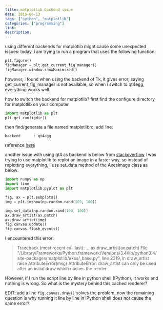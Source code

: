 ```yaml
---
title: matplotlib backend issue
date: 2016-06-13
tags: ["python", "matplotlib"]
categories: ["programming"]
link:
description:
---
```


using different backends for matplotlib might cause some unexpected issues:
today, i am trying to run a program that uses the following function:

```python
plt.figure()
figManager = plt.get_current_fig_manager()
figManager.window.showMaximized()
```

however, i found when using the backend of Tk, it gives error, saying get_current_fig_manager is not available, so when i switch to qt4egg, everything works well.

how to switch the backend for matplotlib? first find the configure directory for matplotlib on your computer

```python
import matplotlib as plt
plt.get_configdir()
```

then find/generate a file named matplotlibrc, add line:

```
backend      : qt4agg
```

reference [here](http://matplotlib.org/users/customizing.html)

another issue with using qt4 as backend is below from [stackoverflow](http://stackoverflow.com/questions/33984798/matplotlib-using-qt4-backend-has-issue-with-cached-renderer)
I was trying to use matplotlib to replot an image in a faster way, so instead of replotting everything, I use set_data method of the AxesImage class as below:

```python
import numpy as np
import time
import matplotlib.pyplot as plt

fig, ax = plt.subplots()
img = plt.imshow(np.random.rand(100, 100))

img.set_data(np.random.rand(100, 100))
ax.draw_artist(ax.patch)
ax.draw_artist(img)
fig.canvas.update()
fig.canvas.flush_events()
```

I encountered this error:

> Traceback (most recent call last): ...
> ax.draw_artist(ax.patch) File "/Library/Frameworks/Python.framework/Versions/3.4/lib/python3.4/site-packages/matplotlib/axes/\_base.py",
> line 2319, in draw_artist
> raise AttributeError(msg) AttributeError: draw_artist can only be used after an initial draw which caches the render

However, if I run the script line by line in python shell (IPython), it works and nothing is wrong. So what is the mystery behind this cached renderer?

EDIT: add a line `fig.canvas.draw()` solves the problem, now the remaining question is why running it line by line in IPython shell does not cause the same error?
